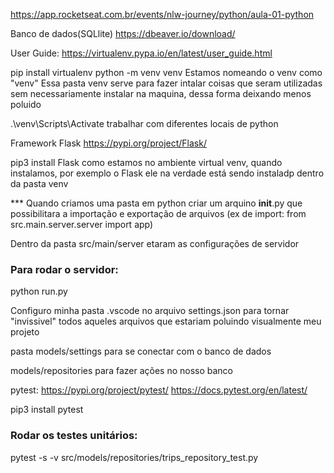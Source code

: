 https://app.rocketseat.com.br/events/nlw-journey/python/aula-01-python

Banco de dados(SQLlite)
https://dbeaver.io/download/

User Guide:
https://virtualenv.pypa.io/en/latest/user_guide.html

pip install virtualenv
python -m venv venv 
    Estamos nomeando o venv como "venv"
    Essa pasta venv serve para fazer intalar coisas que seram utilizadas sem necessariamente instalar na maquina, dessa forma deixando menos poluido

.\venv\Scripts\Activate
    trabalhar com diferentes locais de python

Framework Flask
https://pypi.org/project/Flask/

pip3 install Flask
    como estamos no ambiente virtual venv, quando instalamos, por exemplo o Flask ele na verdade está sendo instaladp dentro da pasta venv 

*** Quando criamos uma pasta em python criar um arquino __init__.py que possibilitara a importação e exportação de arquivos (ex de import: from src.main.server.server import app)

Dentro da pasta src/main/server etaram as configurações de servidor

### Para rodar o servidor:
python run.py

Configuro minha pasta .vscode no arquivo settings.json para tornar "invissivel" todos aqueles arquivos que estariam poluindo visualmente meu projeto

pasta models/settings para se conectar com o banco de dados

models/repositories para fazer ações no nosso banco

pytest:
https://pypi.org/project/pytest/
https://docs.pytest.org/en/latest/

pip3 install pytest

### Rodar os testes unitários:
pytest -s -v src/models/repositories/trips_repository_test.py